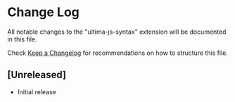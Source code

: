 # Change Log

All notable changes to the "ultima-js-syntax" extension will be documented in this file.

Check [Keep a Changelog](http://keepachangelog.com/) for recommendations on how to structure this file.

## [Unreleased]

- Initial release